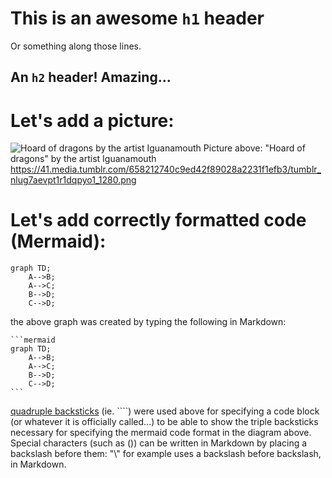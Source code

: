 # This is an awesome `h1` header
Or something along those lines.

## An `h2` header! Amazing...

# Let's add a picture:

![Hoard of dragons by the artist Iguanamouth](https://41.media.tumblr.com/658212740c9ed42f89028a2231f1efb3/tumblr_nlug7aevpt1r1dqpyo1_1280.png)
Picture above: "Hoard of dragons" by the artist Iguanamouth https://41.media.tumblr.com/658212740c9ed42f89028a2231f1efb3/tumblr_nlug7aevpt1r1dqpyo1_1280.png

# Let's add correctly formatted code (Mermaid):
```mermaid
graph TD;
    A-->B;
    A-->C;
    B-->D;
    C-->D;
```
the above graph was created by typing the following in Markdown:
````
```mermaid
graph TD;
    A-->B;
    A-->C;
    B-->D;
    C-->D;
```
````

[quadruple backsticks](https://docs.github.com/en/get-started/writing-on-github/working-with-advanced-formatting/creating-and-highlighting-code-blocks) \(ie. \`\`\`\`\) were used above for specifying a code block \(or whatever it is officially called...\) to be able to show the triple backsticks necessary for specifying the mermaid code format in the diagram above. Special characters \(such as \(\)\) can be written in Markdown by placing a backslash before them: "\\" for example uses a backslash before backslash, in Markdown.
